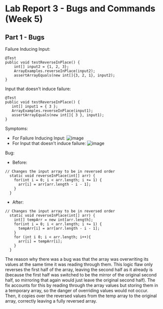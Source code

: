 # Lab Report 3 - Bugs and Commands (Week 5)

## Part 1 - Bugs

Failure Inducing Input:
```	
@Test 
public void testReverseInPlace() {
    int[] input2 = {1, 2, 3};
    ArrayExamples.reverseInPlace(input2);
    assertArrayEquals(new int[]{3, 2, 1}, input2);
} 
 ```

 Input that doesn't induce failure: 
 ```
@Test 
public void testReverseInPlace() {
    int[] input1 = { 3 };
    ArrayExamples.reverseInPlace(input1);
    assertArrayEquals(new int[]{ 3 }, input1);
}
 ```

Symptoms:
* For Failure Inducing Input: ![image](https://github.com/leoweng05/cse15l-lab-reports/assets/62259208/07387763-c19c-4cd1-a850-a01ea9122964)
* For Input that doesn't induce failure: ![image](https://github.com/leoweng05/cse15l-lab-reports/assets/62259208/f58603ae-3717-4f26-83c7-89321dfec4be)

Bug:
* Before:
```
// Changes the input array to be in reversed order
  static void reverseInPlace(int[] arr) {
    for(int i = 0; i < arr.length; i += 1) {
      arr[i] = arr[arr.length - i - 1];
    }
  }
```
* After:
```
// Changes the input array to be in reversed order
  static void reverseInPlace(int[] arr) {
    int[] tempArr = new int[arr.length];
    for(int i = 0; i < arr.length; i += 1) {
      tempArr[i] = arr[arr.length - i - 1];
    }
    for (int i 0; i < arr.length; i++){
      arr[i] = tempArr[i];
    }
  }
  ```
  The reason why there was a bug was that the array was overwriting its values at the same time it was reading through them. This logic flaw only reverses the first half of the array, leaving the second half as it already is (because the first half was switched to be the mirror of the original second half, so mirroring that again would just leave the original second half). The fix accounts for this by reading through the array values but storing them in a temporary array, so the danger of overriding values would not occur. Then, it copies over the reversed values from the temp array to the original array, correctly leaving a fully reversed array. 
